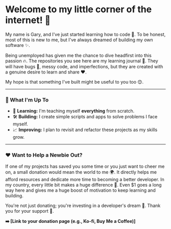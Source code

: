 # Welcome to my little corner of the internet! 👋

My name is Gary, and I've just started learning how to code 🌱. To be honest, most of this is new to me, but I've always dreamed of building my own software ✨.

Being unemployed has given me the chance to dive headfirst into this passion 🔥. The repositories you see here are my learning journal 📖. They will have bugs 🐛, messy code, and imperfections, but they are created with a genuine desire to learn and share ❤️.

My hope is that something I've built might be useful to you too 😊.

---

### 🧠 What I'm Up To

-   🌱 **Learning:** I'm teaching myself **everything** from scratch.
-   🛠️ **Building:** I create simple scripts and apps to solve problems I face myself.
-   📈 **Improving:** I plan to revisit and refactor these projects as my skills grow.

---

### ❤️ Want to Help a Newbie Out?

If one of my projects has saved you some time or you just want to cheer me on, a small donation would mean the world to me 🌍. It directly helps me afford resources and dedicate more time to becoming a better developer. In my country, every little bit makes a huge difference 💪. Even $1 goes a long way here and gives me a huge boost of motivation to keep learning and building.

You're not just donating; you're investing in a developer's dream 🚀. Thank you for your support 🙏.

**➡️ [Link to your donation page (e.g., Ko-fi, Buy Me a Coffee)]**
